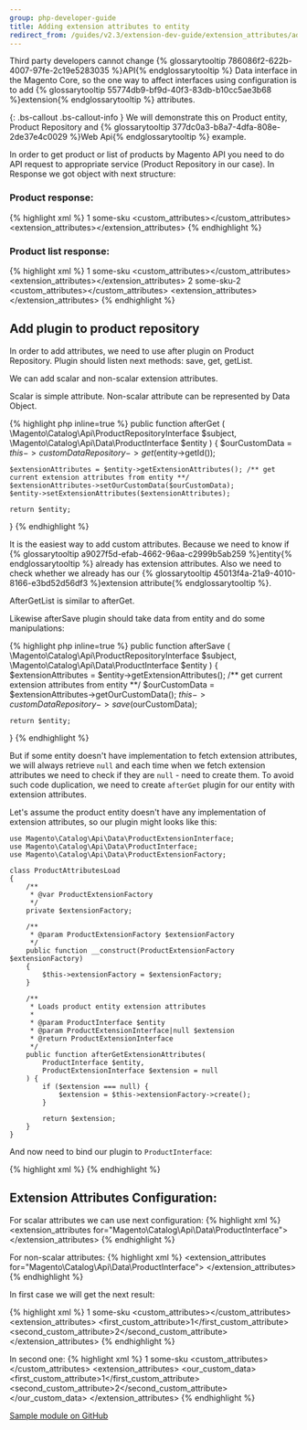 ```yaml
---
group: php-developer-guide
title: Adding extension attributes to entity
redirect_from: /guides/v2.3/extension-dev-guide/extension_attributes/adding-attributes.html
---
```


Third party developers cannot change {% glossarytooltip 786086f2-622b-4007-97fe-2c19e5283035 %}API{% endglossarytooltip %} Data interface in the Magento Core, so the one way to affect interfaces
using configuration is to add {% glossarytooltip 55774db9-bf9d-40f3-83db-b10cc5ae3b68 %}extension{% endglossarytooltip %} attributes.

{: .bs-callout .bs-callout-info }
We will demonstrate this on Product entity, Product Repository and {% glossarytooltip 377dc0a3-b8a7-4dfa-808e-2de37e4c0029 %}Web Api{% endglossarytooltip %} example.

In order to get product or list of products by Magento API you need to do API request to appropriate service (Product Repository in our case).
In Response we got object with next structure:

### Product response:

{% highlight xml %}
<product>
    <id>1</id>
    <sku>some-sku</sku>
    &lt;custom_attributes><!-- Custom Attributes Data -->&lt;/custom_attributes>
    &lt;extension_attributes><!-- Here should we add extension attributes data -->&lt;/extension_attributes>
</product>
{% endhighlight %}

### Product list response:

{% highlight xml %}
<products>
    <item>
        <id>1</id>
        <sku>some-sku</sku>
        &lt;custom_attributes><!-- Custom Attributes Data -->&lt;/custom_attributes>
        &lt;extension_attributes><!-- Here should we add extension attributes data -->&lt;/extension_attributes>
    </item>
    <item>
        <id>2</id>
        <sku>some-sku-2</sku>
        &lt;custom_attributes><!-- Custom Attributes Data -->&lt;/custom_attributes>
        &lt;extension_attributes><!-- Here should we add extension attributes data -->&lt;/extension_attributes>
    </item>
</products>
{% endhighlight %}

## Add plugin to product repository

In order to add attributes, we need to use after plugin on Product Repository.
Plugin should listen next methods: save, get, getList.

We can add scalar and non-scalar extension attributes.

<div class="bs-callout bs-callout-info" id="other-component-types" markdown="1">
Scalar is simple attribute.
Non-scalar attribute can be represented by Data Object.
</div>

{% highlight php inline=true %}
public function afterGet
(
    \\Magento\\Catalog\\Api\\ProductRepositoryInterface $subject,
    \\Magento\\Catalog\\Api\\Data\\ProductInterface $entity
) {
    $ourCustomData = $this->customDataRepository->get($entity->getId());

```
$extensionAttributes = $entity->getExtensionAttributes(); /** get current extension attributes from entity **/
$extensionAttributes->setOurCustomData($ourCustomData);
$entity->setExtensionAttributes($extensionAttributes);

return $entity;
```

}
{% endhighlight %}

It is the easiest way to add custom attributes. Because we need to know if {% glossarytooltip a9027f5d-efab-4662-96aa-c2999b5ab259 %}entity{% endglossarytooltip %} already has extension attributes.
Also we need to check whether we already has our {% glossarytooltip 45013f4a-21a9-4010-8166-e3bd52d56df3 %}extension attribute{% endglossarytooltip %}.

AfterGetList is similar to afterGet.

Likewise afterSave plugin should take data from entity and do some manipulations:

{% highlight php inline=true %}
public function afterSave
(
    \\Magento\\Catalog\\Api\\ProductRepositoryInterface $subject,
    \\Magento\\Catalog\\Api\\Data\\ProductInterface $entity
) {
    $extensionAttributes = $entity->getExtensionAttributes(); /** get current extension attributes from entity **/
    $ourCustomData = $extensionAttributes->getOurCustomData();
    $this->customDataRepository->save($ourCustomData);

```
return $entity;
```

}
{% endhighlight %}

But if some entity doesn't have implementation to fetch extension attributes, we will always retrieve `null` and each time when we fetch extension attributes we need to check if they are `null` - need to create them. To avoid such code duplication, we need to create `afterGet` plugin for our entity with extension attributes.

Let's assume the product entity doesn't have any implementation of extension attributes, so our plugin might looks like this:

```php?start_inline=1
use Magento\Catalog\Api\Data\ProductExtensionInterface;
use Magento\Catalog\Api\Data\ProductInterface;
use Magento\Catalog\Api\Data\ProductExtensionFactory;

class ProductAttributesLoad
{
    /**
     * @var ProductExtensionFactory
     */
    private $extensionFactory;

    /**
     * @param ProductExtensionFactory $extensionFactory
     */
    public function __construct(ProductExtensionFactory $extensionFactory)
    {
        $this->extensionFactory = $extensionFactory;
    }

    /**
     * Loads product entity extension attributes
     *
     * @param ProductInterface $entity
     * @param ProductExtensionInterface|null $extension
     * @return ProductExtensionInterface
     */
    public function afterGetExtensionAttributes(
        ProductInterface $entity,
        ProductExtensionInterface $extension = null
    ) {
        if ($extension === null) {
            $extension = $this->extensionFactory->create();
        }

        return $extension;
    }
}
```

And now need to bind our plugin to `ProductInterface`:

{% highlight xml %}
<config xmlns:xsi="http://www.w3.org/2001/XMLSchema-instance" xsi:noNamespaceSchemaLocation="urn:magento:framework:ObjectManager/etc/config.xsd">
    <type name="Magento\Catalog\Api\Data\ProductInterface">
        <plugin name="ProductExtensionAttributeOperations" type="Magento\Catalog\Plugin\ProductAttributesLoad"/>
    </type>
</config>
{% endhighlight %}

## Extension Attributes Configuration:

For scalar attributes we can use next configuration:
{% highlight xml %}
<config xmlns:xsi="http://www.w3.org/2001/XMLSchema-instance" xsi:noNamespaceSchemaLocation="urn:magento:framework:Api/etc/extension_attributes.xsd">
    &lt;extension_attributes for="Magento\\Catalog\\Api\\Data\\ProductInterface">
        <attribute code="first_custom_attribute" type="Magento\SomeModule\Api\Data\CustomDataInterface" />
        <attribute code="second_custom_attribute" type="Magento\SomeModule\Api\Data\CustomDataInterface" />
    &lt;/extension_attributes>
</config>
{% endhighlight %}

For non-scalar attributes:
{% highlight xml %}
<config xmlns:xsi="http://www.w3.org/2001/XMLSchema-instance" xsi:noNamespaceSchemaLocation="urn:magento:framework:Api/etc/extension_attributes.xsd">
    &lt;extension_attributes for="Magento\\Catalog\\Api\\Data\\ProductInterface">
        <attribute code="our_custom_data" type="Magento\SomeModule\Api\Data\CustomDataInterface[]" />
    &lt;/extension_attributes>
</config>
{% endhighlight %}

In first case we will get the next result:

{% highlight xml %}
<product>
    <id>1</id>
    <sku>some-sku</sku>
    &lt;custom_attributes><!-- Custom Attributes Data -->&lt;/custom_attributes>
    &lt;extension_attributes>
        &lt;first_custom_attribute>1&lt;/first_custom_attribute>
        &lt;second_custom_attribute>2&lt;/second_custom_attribute>
    &lt;/extension_attributes>
</product>
{% endhighlight %}

In second one:
{% highlight xml %}
<product>
    <id>1</id>
    <sku>some-sku</sku>
    &lt;custom_attributes><!-- Custom Attributes Data -->&lt;/custom_attributes>
    &lt;extension_attributes>
        &lt;our_custom_data>
            &lt;first_custom_attribute>1&lt;/first_custom_attribute>
            &lt;second_custom_attribute>2&lt;/second_custom_attribute>
        &lt;/our_custom_data>
    &lt;/extension_attributes>
</product>
{% endhighlight %}

[Sample module on GitHub](https://github.com/magento/magento2-samples/tree/master/sample-external-links)

